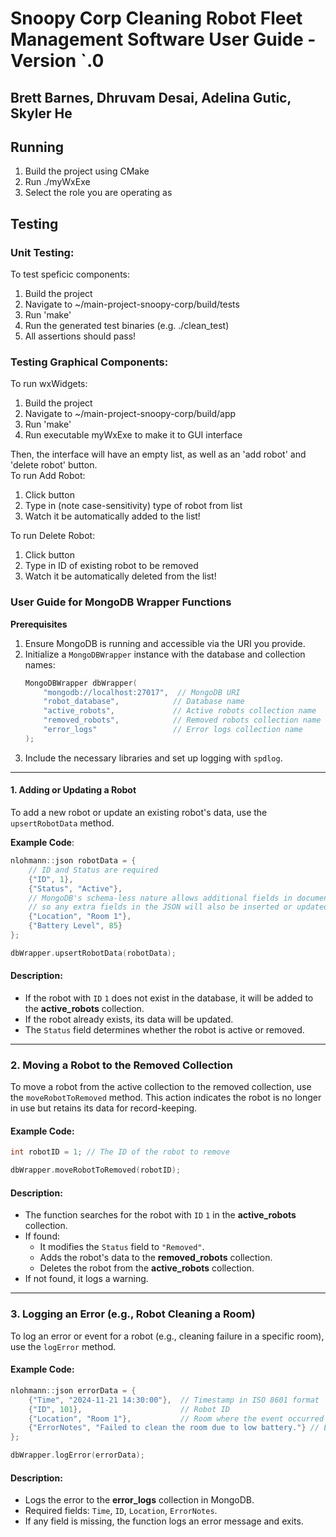 # Snoopy Corp Cleaning Robot Fleet Management Software User Guide - Version `.0
## Brett Barnes, Dhruvam Desai, Adelina Gutic, Skyler He


## Running

1. Build the project using CMake
2. Run ./myWxExe
3. Select the role you are operating as

## Testing 
### Unit Testing:
To test speficic components:
1.  Build the project
2. Navigate to ~/main-project-snoopy-corp/build/tests
3. Run 'make'
4. Run the generated test binaries (e.g. ./clean_test)
5. All assertions should pass!

### Testing Graphical Components:

To run wxWidgets:  
1. Build the project
2. Navigate to ~/main-project-snoopy-corp/build/app
3. Run 'make'
4. Run executable myWxExe to make it to GUI interface

Then, the interface will have an empty list, as well as an 'add robot' and 'delete robot' button.  
To run Add Robot:
1. Click button
2. Type in (note case-sensitivity) type of robot from list
3. Watch it be automatically added to the list!

To run Delete Robot:
1. Click button
2. Type in ID of existing robot to be removed
3. Watch it be automatically deleted from the list!




### User Guide for MongoDB Wrapper Functions

**Prerequisites**
1. Ensure MongoDB is running and accessible via the URI you provide.
2. Initialize a `MongoDBWrapper` instance with the database and collection names:
   ```cpp
   MongoDBWrapper dbWrapper(
       "mongodb://localhost:27017",  // MongoDB URI
       "robot_database",            // Database name
       "active_robots",             // Active robots collection name
       "removed_robots",            // Removed robots collection name
       "error_logs"                 // Error logs collection name
   );
   ```
3. Include the necessary libraries and set up logging with `spdlog`.

---

#### **1. Adding or Updating a Robot**
To add a new robot or update an existing robot's data, use the `upsertRobotData` method.

**Example Code**:
```cpp
nlohmann::json robotData = {
    // ID and Status are required
    {"ID", 1},
    {"Status", "Active"},
    // MongoDB's schema-less nature allows additional fields in documents, 
    // so any extra fields in the JSON will also be inserted or updated in the database.
    {"Location", "Room 1"},
    {"Battery Level", 85}
};

dbWrapper.upsertRobotData(robotData);
```

#### Description:
- If the robot with `ID` `1` does not exist in the database, it will be added to the **active_robots** collection.
- If the robot already exists, its data will be updated.
- The `Status` field determines whether the robot is active or removed.

---

### **2. Moving a Robot to the Removed Collection**
To move a robot from the active collection to the removed collection, use the `moveRobotToRemoved` method. This action indicates the robot is no longer in use but retains its data for record-keeping.

#### Example Code:
```cpp
int robotID = 1; // The ID of the robot to remove

dbWrapper.moveRobotToRemoved(robotID);
```

#### Description:
- The function searches for the robot with `ID` `1` in the **active_robots** collection.
- If found:
  - It modifies the `Status` field to `"Removed"`.
  - Adds the robot's data to the **removed_robots** collection.
  - Deletes the robot from the **active_robots** collection.
- If not found, it logs a warning.

---

### **3. Logging an Error (e.g., Robot Cleaning a Room)**
To log an error or event for a robot (e.g., cleaning failure in a specific room), use the `logError` method.

#### Example Code:
```cpp
nlohmann::json errorData = {
    {"Time", "2024-11-21 14:30:00"},  // Timestamp in ISO 8601 format
    {"ID", 101},                      // Robot ID
    {"Location", "Room 1"},           // Room where the event occurred
    {"ErrorNotes", "Failed to clean the room due to low battery."} // Error description
};

dbWrapper.logError(errorData);
```

#### Description:
- Logs the error to the **error_logs** collection in MongoDB.
- Required fields: `Time`, `ID`, `Location`, `ErrorNotes`.
- If any field is missing, the function logs an error message and exits.

